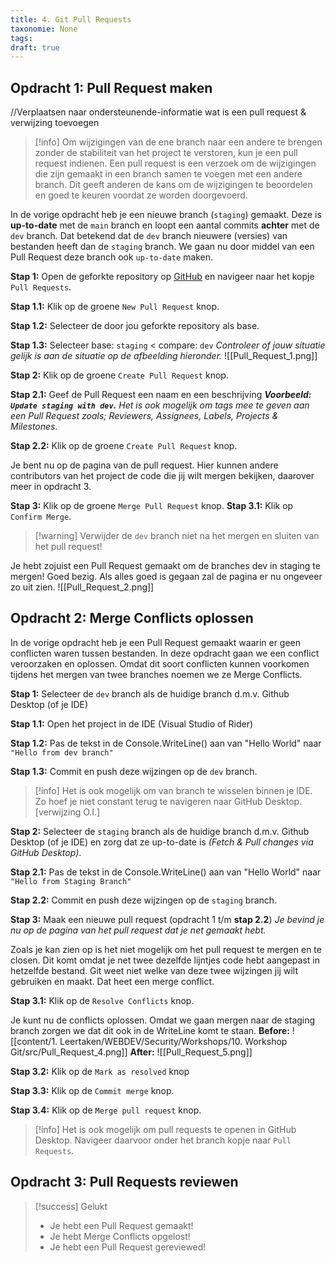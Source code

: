 ```yaml
---
title: 4. Git Pull Requests
taxonomie: None
tags: 
draft: true
---
```

## Opdracht 1: Pull Request maken
//Verplaatsen naar ondersteunende-informatie wat is een pull request & verwijzing toevoegen
> [!info] Om wijzigingen van de ene branch naar een andere te brengen zonder de stabiliteit van het project te verstoren, kun je een pull request indienen. Een pull request is een verzoek om de wijzigingen die zijn gemaakt in een branch samen te voegen met een andere branch. Dit geeft anderen de kans om de wijzigingen te beoordelen en goed te keuren voordat ze worden doorgevoerd.

In de vorige opdracht heb je een nieuwe branch (`staging`) gemaakt. Deze is **up-to-date** met de `main` branch en loopt een aantal commits **achter** met de `dev` branch. Dat betekend dat de `dev` branch nieuwere (versies) van bestanden heeft dan de `staging` branch. We gaan nu door middel van een Pull Request deze branch ook `up-to-date` maken.

**Stap 1:** Open de geforkte repository op [GitHub](https://github.com) en navigeer naar het kopje `Pull Requests`.

**Stap 1.1:** Klik op de groene `New Pull Request` knop.

**Stap 1.2:** Selecteer de door jou geforkte repository als base.

**Stap 1.3:** Selecteer base: `staging` < compare: `dev`
*Controleer of jouw situatie gelijk is aan de situatie op de afbeelding hieronder.*
	![[Pull_Request_1.png]]


**Stap 2:** Klik op de groene `Create Pull Request` knop.

**Stap 2.1:** Geef de Pull Request een naam en een beschrijving
	***Voorbeeld: `Update staging with dev`.***
	*Het is ook mogelijk om tags mee te geven aan een Pull Request zoals; Reviewers, Assignees, Labels, Projects & Milestones.*

**Stap 2.2:** Klik op de groene `Create Pull Request` knop.

Je bent nu op de pagina van de pull request. Hier kunnen andere contributors van het project de code die jij wilt mergen bekijken, daarover meer in opdracht 3.

**Stap 3:** Klik op de groene `Merge Pull Request` knop.
**Stap 3.1:** Klik op `Confirm Merge`.

> [!warning] Verwijder de `dev` branch niet na het mergen en sluiten van het pull request!

Je hebt zojuist een Pull Request gemaakt om de branches dev in staging te mergen! Goed bezig. Als alles goed is gegaan zal de pagina er nu ongeveer zo uit zien.
	![[Pull_Request_2.png]]



## Opdracht 2: Merge Conflicts oplossen
In de vorige opdracht heb je een Pull Request gemaakt waarin er geen conflicten waren tussen bestanden. In deze opdracht gaan we een conflict veroorzaken en oplossen. Omdat dit soort conflicten kunnen voorkomen tijdens het mergen van twee branches noemen we ze Merge Conflicts.

**Stap 1:** Selecteer de `dev` branch als de huidige branch d.m.v. Github Desktop (of je IDE)

**Stap 1.1:** Open het project in de IDE (Visual Studio of Rider)

**Stap 1.2:** Pas de tekst in de Console.WriteLine() aan van "Hello World" naar `"Hello from dev branch"`

**Stap 1.3:** Commit en push deze wijzingen op de `dev` branch.

> [!info] Het is ook mogelijk om van branch te wisselen binnen je IDE. Zo hoef je niet constant terug te navigeren naar GitHub Desktop. [verwijzing O.I.]

**Stap 2:** Selecteer de `staging` branch als de huidige branch d.m.v. Github Desktop (of je IDE) en zorg dat ze up-to-date is *(Fetch & Pull changes via GitHub Desktop)*.

**Stap 2.1:** Pas de tekst in de Console.WriteLine() aan van "Hello World" naar `"Hello from Staging Branch"`

**Stap 2.2:** Commit en push deze wijzingen op de `staging` branch.

**Stap 3:** Maak een nieuwe pull request (opdracht 1 t/m **stap 2.2**)
	*Je bevind je nu op de pagina van het pull request dat je net gemaakt hebt.*

Zoals je kan zien op is het niet mogelijk om het pull request te mergen en te closen. Dit komt omdat je net twee dezelfde lijntjes code hebt aangepast in hetzelfde bestand. Git weet niet welke van deze twee wijzingen jij wilt gebruiken en maakt. Dat heet een merge conflict.

**Stap 3.1:** Klik op de `Resolve Conflicts` knop.

Je kunt nu de conflicts oplossen. Omdat we gaan mergen naar de staging branch zorgen we dat dit ook in de WriteLine komt te staan.
**Before:**
![[content/1. Leertaken/WEBDEV/Security/Workshops/10. Workshop Git/src/Pull_Request_4.png]]
**After:**
![[Pull_Request_5.png]]

**Stap 3.2:** Klik op de `Mark as resolved` knop

**Stap 3.3:** Klik op de `Commit merge` knop.

**Stap 3.4:** Klik op de `Merge pull request` knop.

> [!info] Het is ook mogelijk om pull requests te openen in GitHub Desktop. Navigeer daarvoor onder het branch kopje naar `Pull Requests`.


## Opdracht 3: Pull Requests reviewen




> [!success] Gelukt
> - Je hebt een Pull Request gemaakt!
> - Je hebt Merge Conflicts opgelost!
> - Je hebt een Pull Request gereviewed!